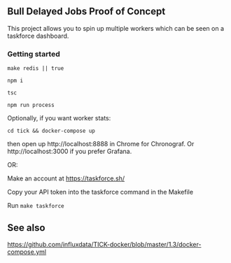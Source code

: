 ## Bull Delayed Jobs Proof of Concept

This project allows you to spin up multiple workers which can be seen on a taskforce dashboard. 

### Getting started

`make redis || true`

`npm i`

`tsc`

`npm run process`

Optionally, if you want worker stats:

`cd tick && docker-compose up`

then open up http://localhost:8888 in Chrome for Chronograf. Or http://localhost:3000 if you prefer Grafana. 

OR: 

Make an account at https://taskforce.sh/ 

Copy your API token into the taskforce command in the Makefile 

Run `make taskforce`


## See also 
https://github.com/influxdata/TICK-docker/blob/master/1.3/docker-compose.yml